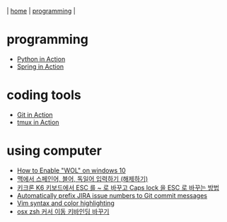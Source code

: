 | [home](http://windystudio.com/) | [programming](http://windystudio.com/programming/) |

# programming
 * [Python in Action](python_in_action.md)
 * [Spring in Action](spring_in_action.md)  
 
# coding tools
 * [Git in Action](git_in_action.md)
 * [tmux in Action](tmux_in_action.md) 

# using computer
 * [How to Enable "WOL" on windows 10](https://blog.naver.com/PostView.nhn?blogId=gwonart&logNo=220490165629)
 * [맥에서 스페인어, 블어, 독일어 입력하기 (해제하기)](https://macinjune.com/mac/tip/%EB%A7%A5-%EC%95%85%EC%84%BC%ED%8A%B8%EA%B0%80-%EC%9E%88%EB%8A%94-%EB%AC%B8%EC%9E%90-%EC%9C%A0%EB%9F%BD-%EB%AA%A8%EC%9D%8C-%EC%9E%85%EB%A0%A5%ED%95%98%EA%B8%B0-%EB%B6%88%EC%96%B4-%EC%8A%A4%ED%8E%98/)
 * [키크론 K6 키보드에서 ESC 를 ~ 로 바꾸고 Caps lock 을 ESC 로 바꾸는 방법](osx_keyremap_for_k6_keyboard.md)
 * [Automatically prefix JIRA issue numbers to Git commit messages](auto_jira_prefix_in_git_commit.md)
 * [Vim syntax and color highlighting](vim_syntax_and_color_highlighting.md)
 * [osx zsh 커서 이동 키바인딩 바꾸기](cursor_in_osz_iterm2_zsh.md)
 
